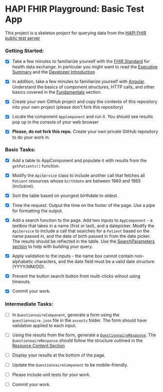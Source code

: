 # HAPI FHIR Playground: Basic Test App

This project is a skeleton project for querying data from the [HAPI FHIR public test server](http://hapi.fhir.org/baseR4)

### Getting Started:

* [x] Take a few minutes to familiarize yourself with the [FHIR Standard](http://hl7.org/fhir/) for health data exchange. In particular you might want to read the [Executive Summary](http://hl7.org/fhir/summary.html) and the [Developer Introduction](http://hl7.org/fhir/overview-dev.html)

* [x] In addition, take a few minutes to familiarize yourself with [Angular](https://angular.io/docs). Understand the basics of component structures, HTTP calls, and other basics covered in the [Fundamentals](https://angular.io/guide/architecture) section.
  
* [x] Create your own GitHub project and copy the contents of this repository into your own project (please don't fork this repository)

* [x] Locate the component `AppComponent` and run it. You should see results pop up in the console of your web browser

* [x] **Please, do not fork this repo.** Create your own private GitHub repository to do your work in.

### Basic Tasks:

* [x] Add a table to AppComponent and populate it with results from the `getPatients()` function.

* [x] Modify the `ApiService` class to include another call that fetches all `Patient` resources whose `birthdate` are between 1960 and 1965 (inclusive).

* [x] Sort the table based on youngest birthdate to oldest.

* [x] Time the request. Output the time on the footer of the page. Use a pipe for formatting the output.

* [x] Add a search function to the page. Add two inputs to `AppComponent` - a textbox that takes in a name (first or last), and a datepicker.  Modify the `ApiService` to include a call that searches for a `Patient` based on the name passed in, and the date of birth passed in from the date picker. The results should be reflected in the table. Use the [SearchParameters section](https://www.hl7.org/fhir/patient.html#search) to help with building your query.

* [x] Apply validation to the inputs - the name box cannot contain non-alphabetic characters, and the date field must be a valid date structure (YYYY/MM/DD). 

* [x] Prevent the button search button from multi-clicks wihout using timeouts.

* [x] Commit your work.

### Intermediate Tasks:

* [ ] In `QuestionnaireComponent`, generate a form using the `questionnaire.json` file in the `assests` folder. The form should have validation applied to each input.

* [ ] Using the results from the form, generate a [`QuestionnaireResponse`](https://www.hl7.org/fhir/questionnaireresponse.html). The `QuestionnaireResponse` should follow the structure outlined in the [Resource Content Section](https://www.hl7.org/fhir/questionnaireresponse.html#resource)

* [ ] Display your results at the bottom of the page.

* [ ] Update the `QuestionnaireComponent` to be mobile-friendly.

* [ ] Please include unit tests for your work.

* [ ] Commit your work.
